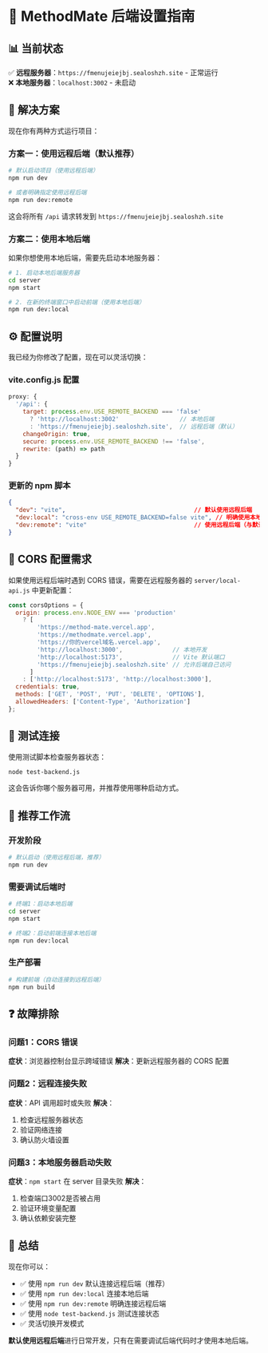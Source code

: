 # 🚀 MethodMate 后端设置指南

## 📊 当前状态

✅ **远程服务器**：`https://fmenujeiejbj.sealoshzh.site` - 正常运行  
❌ **本地服务器**：`localhost:3002` - 未启动

## 🎯 解决方案

现在你有两种方式运行项目：

### 方案一：使用远程后端（默认推荐）

```bash
# 默认启动项目（使用远程后端）
npm run dev

# 或者明确指定使用远程后端
npm run dev:remote
```

这会将所有 `/api` 请求转发到 `https://fmenujeiejbj.sealoshzh.site`

### 方案二：使用本地后端

如果你想使用本地后端，需要先启动本地服务器：

```bash
# 1. 启动本地后端服务器
cd server
npm start

# 2. 在新的终端窗口中启动前端（使用本地后端）
npm run dev:local
```

## ⚙️ 配置说明

我已经为你修改了配置，现在可以灵活切换：

### vite.config.js 配置
```javascript
proxy: {
  '/api': {
    target: process.env.USE_REMOTE_BACKEND === 'false' 
      ? 'http://localhost:3002'                 // 本地后端
      : 'https://fmenujeiejbj.sealoshzh.site',  // 远程后端（默认）
    changeOrigin: true,
    secure: process.env.USE_REMOTE_BACKEND !== 'false',
    rewrite: (path) => path
  }
}
```

### 更新的 npm 脚本
```json
{
  "dev": "vite",                                    // 默认使用远程后端
  "dev:local": "cross-env USE_REMOTE_BACKEND=false vite", // 明确使用本地后端
  "dev:remote": "vite"                              // 使用远程后端（与默认相同）
}
```

## 🔧 CORS 配置需求

如果使用远程后端时遇到 CORS 错误，需要在远程服务器的 `server/local-api.js` 中更新配置：

```javascript
const corsOptions = {
  origin: process.env.NODE_ENV === 'production' 
    ? [
        'https://method-mate.vercel.app', 
        'https://methodmate.vercel.app',
        'https://你的vercel域名.vercel.app',
        'http://localhost:3000',              // 本地开发
        'http://localhost:5173',              // Vite 默认端口
        'https://fmenujeiejbj.sealoshzh.site' // 允许后端自己访问
      ]
    : ['http://localhost:5173', 'http://localhost:3000'],
  credentials: true,
  methods: ['GET', 'POST', 'PUT', 'DELETE', 'OPTIONS'],
  allowedHeaders: ['Content-Type', 'Authorization']
};
```

## 🧪 测试连接

使用测试脚本检查服务器状态：

```bash
node test-backend.js
```

这会告诉你哪个服务器可用，并推荐使用哪种启动方式。

## 🚀 推荐工作流

### 开发阶段
```bash
# 默认启动（使用远程后端，推荐）
npm run dev
```

### 需要调试后端时
```bash
# 终端1：启动本地后端
cd server
npm start

# 终端2：启动前端连接本地后端
npm run dev:local
```

### 生产部署
```bash
# 构建前端（自动连接到远程后端）
npm run build
```

## ❓ 故障排除

### 问题1：CORS 错误
**症状**：浏览器控制台显示跨域错误
**解决**：更新远程服务器的 CORS 配置

### 问题2：远程连接失败
**症状**：API 调用超时或失败
**解决**：
1. 检查远程服务器状态
2. 验证网络连接
3. 确认防火墙设置

### 问题3：本地服务器启动失败
**症状**：`npm start` 在 server 目录失败
**解决**：
1. 检查端口3002是否被占用
2. 验证环境变量配置
3. 确认依赖安装完整

## 🎉 总结

现在你可以：
- ✅ 使用 `npm run dev` 默认连接远程后端（推荐）
- ✅ 使用 `npm run dev:local` 连接本地后端
- ✅ 使用 `npm run dev:remote` 明确连接远程后端
- ✅ 使用 `node test-backend.js` 测试连接状态
- ✅ 灵活切换开发模式

**默认使用远程后端**进行日常开发，只有在需要调试后端代码时才使用本地后端。 